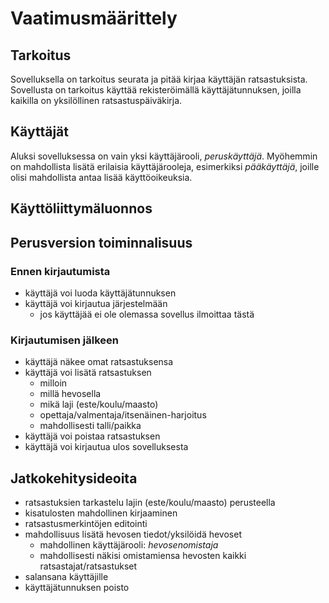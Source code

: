 # Vaatimusmäärittely

## Tarkoitus
Sovelluksella on tarkoitus seurata ja pitää kirjaa käyttäjän ratsastuksista. Sovellusta on tarkoitus käyttää rekisteröimällä käyttäjätunnuksen, joilla kaikilla on yksilöllinen ratsastuspäiväkirja.

## Käyttäjät
Aluksi sovelluksessa on vain yksi käyttäjärooli, _peruskäyttäjä_. Myöhemmin on mahdollista lisätä erilaisia käyttäjärooleja, esimerkiksi _pääkäyttäjä_, joille olisi mahdollista antaa lisää käyttöoikeuksia.

## Käyttöliittymäluonnos

## Perusversion toiminnalisuus
  ### Ennen kirjautumista
  - käyttäjä voi luoda käyttäjätunnuksen
  - käyttäjä voi kirjautua järjestelmään
    - jos käyttäjää ei ole olemassa sovellus ilmoittaa tästä
  ### Kirjautumisen jälkeen
  - käyttäjä näkee omat ratsastuksensa
  - käyttäjä voi lisätä ratsastuksen
    - milloin
    - millä hevosella
    - mikä laji (este/koulu/maasto)
    - opettaja/valmentaja/itsenäinen-harjoitus
    - mahdollisesti talli/paikka
  - käyttäjä voi poistaa ratsastuksen
  - käyttäjä voi kirjautua ulos sovelluksesta
  
## Jatkokehitysideoita
- ratsastuksien tarkastelu lajin (este/koulu/maasto) perusteella
- kisatulosten mahdollinen kirjaaminen
- ratsastusmerkintöjen editointi
- mahdollisuus lisätä hevosen tiedot/yksilöidä hevoset
  - mahdollinen käyttäjärooli: _hevosenomistaja_
  - mahdollisesti näkisi omistamiensa hevosten kaikki ratsastajat/ratsastukset
- salansana käyttäjille
- käyttäjätunnuksen poisto
